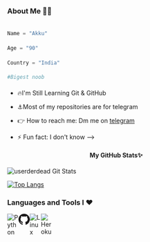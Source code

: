 

### About Me 👦‍♂️

```python

Name = "Akku"

Age = "90"

Country = "India"

#Bigest noob


```

#### 



- 🔥I'm Still Learning Git & GitHub

- ⚓Most of my repositories are for telegram
 
- 👉 How to reach me: Dm me on [telegram](https://t.me/userderdead)

- ⚡ Fun fact: I don't know
-->

<h4 align="center"><b>My GitHub Stats✨</b></h4>

![userderdead Git Stats](https://github-readme-stats.vercel.app/api?username=userderdead&include_all_commits=true&count_private=true&theme=highcontrast)

[![Top Langs](https://github-readme-stats.vercel.app/api/top-langs/?username=userderdead&layout=compact&theme=radical)](https://github.com/userderdead)

### Languages and Tools I ❤️
[<img align="left" alt="Python" width="26px" src="https://upload.wikimedia.org/wikipedia/commons/thumb/c/c3/Python-logo-notext.svg/600px-Python-logo-notext.svg.png" />](https://python.org/)
[<img align="left" alt="GitHub" width="26px" src="https://raw.githubusercontent.com/github/explore/78df643247d429f6cc873026c0622819ad797942/topics/github/github.png" />](https://git-scm.com/)
[<img align="left" alt="Linux" width="26px" src="https://www.freepnglogos.com/uploads/linux-png/difference-between-linux-and-window-operating-system-3.png" />](https://www.linux.org/)
[<img align="left" alt="Heroku" width="26px" src="https://www.nicepng.com/png/full/223-2233246_heroku-logo-salesforce-heroku.png" />](https://heroku.com/)

<br />
<br />

